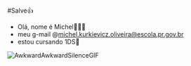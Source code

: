 #Salve👍

- Olá, nome é Michel👨🏿‍🦲
- meu g-mail @michel.kurkievicz.oliveira@escola.pr.gov.br 
- estou cursando 1DS👻

![AwkwardAwkwardSilenceGIF](https://github.com/user-attachments/assets/96698552-7648-4892-8467-225144185e60)

